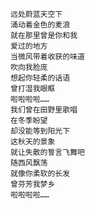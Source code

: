     远处蔚蓝天空下
    涌动着金色的麦浪
    就在那里曾是你和我
    爱过的地方
    当微风带着收获的味道
    吹向我脸庞
    想起你轻柔的话语
    曾打湿我眼眶
    啦啦啦啦……
    我们曾在田野里歌唱
    在冬季盼望
    却没能等到阳光下
    这秋天的景象
    就让失散的誓言飞舞吧
    随西风飘荡
    就像你柔软的长发
    曾芬芳我梦乡
    啦啦啦啦……
